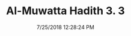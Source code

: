 ---
title        : "Al-Muwatta Hadith 3. 3"
date         : 7/25/2018 12:28:24 PM
draft        : false
type         : "hadith"
layout       : "hadith"
BookCode     : "AMH"
VolumeNumber : "3"
HadithNumber : "3"
categories  :  ["Prayer - The Call to Prayer"]
---